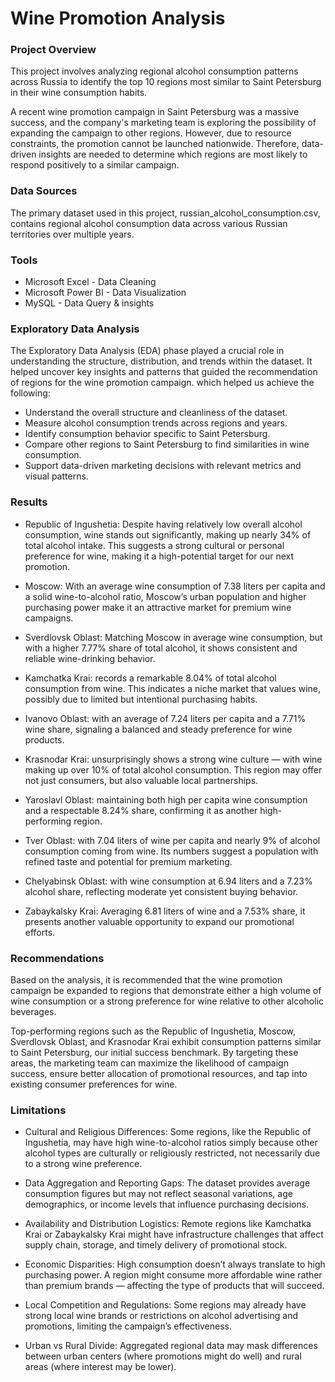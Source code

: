 # Wine Promotion Analysis

###  Project Overview
This project involves analyzing regional alcohol consumption patterns across Russia to identify the top 10 regions most similar to Saint Petersburg in their wine consumption habits.

A recent wine promotion campaign in Saint Petersburg was a massive success, and the company's marketing team is exploring the possibility of expanding the campaign to other regions. However, due to resource constraints, the promotion cannot be launched nationwide. Therefore, data-driven insights are needed to determine which regions are most likely to respond positively to a similar campaign.

### Data Sources
The primary dataset used in this project, russian_alcohol_consumption.csv, contains regional alcohol consumption data across various Russian territories over multiple years.

### Tools
- Microsoft Excel - Data Cleaning
- Microsoft Power BI - Data Visualization
- MySQL - Data Query & insights

### Exploratory Data Analysis
The Exploratory Data Analysis (EDA) phase played a crucial role in understanding the structure, distribution, and trends within the  dataset. It helped uncover key insights and patterns that guided the recommendation of regions for the wine promotion campaign. which helped us achieve the following:

- Understand the overall structure and cleanliness of the dataset.
- Measure alcohol consumption trends across regions and years.
- Identify consumption behavior specific to Saint Petersburg.
- Compare other regions to Saint Petersburg to find similarities in wine consumption.
- Support data-driven marketing decisions with relevant metrics and visual patterns.

### Results 
-  Republic of Ingushetia: Despite having relatively low overall alcohol consumption, wine stands out significantly, making up nearly 34% of total alcohol intake.
This suggests a strong cultural or personal preference for wine, making it a high-potential target for our next promotion.

- Moscow: With an average wine consumption of 7.38 liters per capita and a solid wine-to-alcohol ratio, Moscow’s urban population and higher purchasing power make it an attractive market for premium wine campaigns.

- Sverdlovsk Oblast: Matching Moscow in average wine consumption, but with a higher 7.77% share of total alcohol, it shows consistent and reliable wine-drinking behavior.

- Kamchatka Krai: records a remarkable 8.04% of total alcohol consumption from wine.
This indicates a niche market that values wine, possibly due to limited but intentional purchasing habits.

- Ivanovo Oblast: with an average of 7.24 liters per capita and a 7.71% wine share, signaling a balanced and steady preference for wine products.

- Krasnodar Krai: unsurprisingly shows a strong wine culture — with wine making up over 10% of total alcohol consumption.
This region may offer not just consumers, but also valuable local partnerships.

- Yaroslavl Oblast: maintaining both high per capita wine consumption and a respectable 8.24% share, confirming it as another high-performing region.

- Tver Oblast: with 7.04 liters of wine per capita and nearly 9% of alcohol consumption coming from wine.
Its numbers suggest a population with refined taste and potential for premium marketing.

- Chelyabinsk Oblast: with wine consumption at 6.94 liters and a 7.23% alcohol share, reflecting moderate yet consistent buying behavior.

- Zabaykalsky Krai: Averaging 6.81 liters of wine and a 7.53% share, it presents another valuable opportunity to expand our promotional efforts.

### Recommendations
Based on the analysis, it is recommended that the wine promotion campaign be expanded to regions that demonstrate either a high volume of wine consumption or a strong preference for wine relative to other alcoholic beverages.

Top-performing regions such as the Republic of Ingushetia, Moscow, Sverdlovsk Oblast, and Krasnodar Krai exhibit consumption patterns similar to Saint Petersburg, our initial success benchmark. By targeting these areas, the marketing team can maximize the likelihood of campaign success, ensure better allocation of promotional resources, and tap into existing consumer preferences for wine.

### Limitations
- Cultural and Religious Differences:
Some regions, like the Republic of Ingushetia, may have high wine-to-alcohol ratios simply because other alcohol types are culturally or religiously restricted, not necessarily due to a strong wine preference.

- Data Aggregation and Reporting Gaps:
The dataset provides average consumption figures but may not reflect seasonal variations, age demographics, or income levels that influence purchasing decisions.

- Availability and Distribution Logistics:
Remote regions like Kamchatka Krai or Zabaykalsky Krai might have infrastructure challenges that affect supply chain, storage, and timely delivery of promotional stock.

- Economic Disparities:
High consumption doesn’t always translate to high purchasing power. A region might consume more affordable wine rather than premium brands — affecting the type of products that will succeed.

- Local Competition and Regulations:
Some regions may already have strong local wine brands or restrictions on alcohol advertising and promotions, limiting the campaign’s effectiveness.

- Urban vs Rural Divide:
Aggregated regional data may mask differences between urban centers (where promotions might do well) and rural areas (where interest may be lower).
